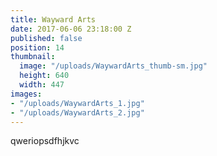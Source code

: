 ```yaml
---
title: Wayward Arts
date: 2017-06-06 23:18:00 Z
published: false
position: 14
thumbnail:
  image: "/uploads/WaywardArts_thumb-sm.jpg"
  height: 640
  width: 447
images:
- "/uploads/WaywardArts_1.jpg"
- "/uploads/WaywardArts_2.jpg"
---
```


qweriopsdfhjkvc